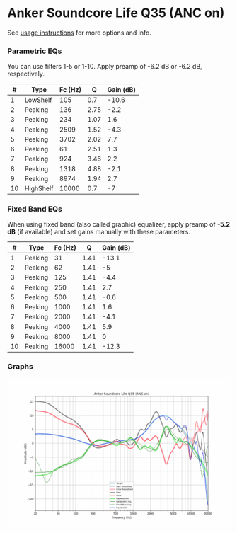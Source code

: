 # Anker Soundcore Life Q35 (ANC on)
See [usage instructions](https://github.com/jaakkopasanen/AutoEq#usage) for more options and info.

### Parametric EQs
You can use filters 1-5 or 1-10. Apply preamp of -6.2 dB or -6.2 dB, respectively.

|   # | Type      |   Fc (Hz) |    Q |   Gain (dB) |
|-----|-----------|-----------|------|-------------|
|   1 | LowShelf  |       105 | 0.7  |       -10.6 |
|   2 | Peaking   |       136 | 2.75 |        -2.2 |
|   3 | Peaking   |       234 | 1.07 |         1.6 |
|   4 | Peaking   |      2509 | 1.52 |        -4.3 |
|   5 | Peaking   |      3702 | 2.02 |         7.7 |
|   6 | Peaking   |        61 | 2.51 |         1.3 |
|   7 | Peaking   |       924 | 3.46 |         2.2 |
|   8 | Peaking   |      1318 | 4.88 |        -2.1 |
|   9 | Peaking   |      8974 | 1.94 |         2.7 |
|  10 | HighShelf |     10000 | 0.7  |        -7   |

### Fixed Band EQs
When using fixed band (also called graphic) equalizer, apply preamp of **-5.2 dB** (if available) and set gains manually with these parameters.

|   # | Type    |   Fc (Hz) |    Q |   Gain (dB) |
|-----|---------|-----------|------|-------------|
|   1 | Peaking |        31 | 1.41 |       -13.1 |
|   2 | Peaking |        62 | 1.41 |        -5   |
|   3 | Peaking |       125 | 1.41 |        -4.4 |
|   4 | Peaking |       250 | 1.41 |         2.7 |
|   5 | Peaking |       500 | 1.41 |        -0.6 |
|   6 | Peaking |      1000 | 1.41 |         1.6 |
|   7 | Peaking |      2000 | 1.41 |        -4.1 |
|   8 | Peaking |      4000 | 1.41 |         5.9 |
|   9 | Peaking |      8000 | 1.41 |         0   |
|  10 | Peaking |     16000 | 1.41 |       -12.3 |

### Graphs
![](./Anker%20Soundcore%20Life%20Q35%20(ANC%20on).png)
